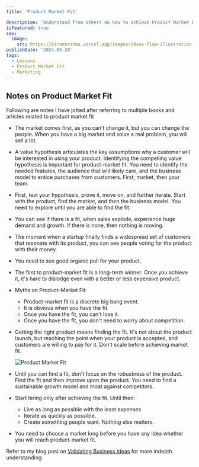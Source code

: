 ```yaml
---
title: 'Product Market Fit'

description: 'Understand from others on how to achieve Product Market Fit for new ideas'
isFeatured: true
seo:
  image:
    src: https://kiranbrahma.vercel.app/images/ideas-flow-illustration-I2MT.png
publishDate: '2024-03-20'
tags:
  - Lessons
  - Product Market Fit
  - Marketing
---
```


## Notes on Product Market Fit

Following are notes I have jotted after referring to multiple books and articles related to product market fit

- The market comes first, as you can't change it, but you can change the people. When you have a big market and solve a real problem, you will sell a lot.

- A value hypothesis articulates the key assumptions why a customer will be interested in using your product. Identifying the compelling value hypothesis is important for product-market fit. You need to identify the needed features, the audience that will likely care, and the business model to entice purchases from customers. First, market, then your team.

- First, test your hypothesis, prove it, move on, and further iterate. Start with the product, find the market, and then the business model. You need to explore until you are able to find the fit.

- You can see if there is a fit, when sales explode, experience huge demand and growth. If there is none, then nothing is moving.

- The moment when a startup finally finds a widespread set of customers that resonate with its product, you can see people voting for the product with their money.

- You need to see good organic pull for your product.

- The first to product-market fit is a long-term winner. Once you achieve it, it's hard to dislodge even with a better or less expensive product.

- Myths on Product-Market Fit:

  - Product-market fit is a discrete big bang event.
  - It is obvious when you have the fit.
  - Once you have the fit, you can't lose it.
  - Once you have the fit, you don't need to worry about competition.

- Getting the right product means finding the fit. It's not about the product launch, but reaching the point when your product is accepted, and customers are willing to pay for it. Don't scale before achieving market fit.

  ![Product Market Fit](https://kiranbrahma.vercel.app/images/selection-illustration-QyMD.png)

- Until you can find a fit, don't focus on the robustness of the product. Find the fit and then improve upon the product. You need to find a sustainable growth model and moat against competitors.

- Start hiring only after achieving the fit. Until then:

  - Live as long as possible with the least expenses.
  - Iterate as quickly as possible.
  - Create something people want. Nothing else matters.

- You need to choose a market long before you have any idea whether you will reach product-market fit.

Refer to my blog post on [Validating Business Ideas](/posts/a-simple-guide-for-validating-new-business-ideas) for more indepth understanding
